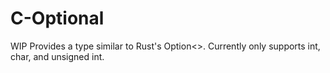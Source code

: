 # C-Optional
WIP
Provides a type similar to Rust's Option&lt;>.
Currently only supports int, char, and unsigned int.
